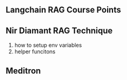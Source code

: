## Langchain RAG Course Points

## Nir Diamant RAG Technique

1. how to setup env variables
2. helper funcitons


## Meditron